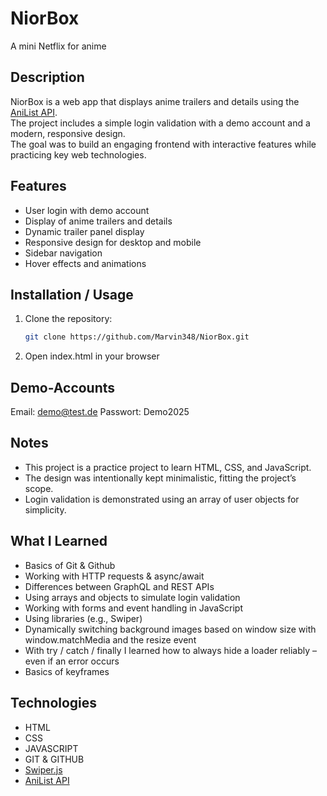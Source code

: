 # NiorBox

A mini Netflix for anime

## Description

NiorBox is a web app that displays anime trailers and details using the [AniList API](https://anilist.gitbook.io/).  
The project includes a simple login validation with a demo account and a modern, responsive design.  
The goal was to build an engaging frontend with interactive features while practicing key web technologies.

## Features

- User login with demo account
- Display of anime trailers and details
- Dynamic trailer panel display
- Responsive design for desktop and mobile
- Sidebar navigation
- Hover effects and animations

## Installation / Usage

1. Clone the repository:

   ```bash
   git clone https://github.com/Marvin348/NiorBox.git

   ```

2. Open index.html in your browser

## Demo-Accounts

Email: demo@test.de
Passwort: Demo2025

## Notes

- This project is a practice project to learn HTML, CSS, and JavaScript.
- The design was intentionally kept minimalistic, fitting the project’s scope.
- Login validation is demonstrated using an array of user objects for simplicity.

## What I Learned

- Basics of Git & Github
- Working with HTTP requests & async/await
- Differences between GraphQL and REST APIs
- Using arrays and objects to simulate login validation
- Working with forms and event handling in JavaScript
- Using libraries (e.g., Swiper)
- Dynamically switching background images based on window size with window.matchMedia and the resize event
- With try / catch / finally I learned how to always hide a loader reliably – even if an error occurs
- Basics of keyframes

## Technologies

- HTML
- CSS
- JAVASCRIPT
- GIT & GITHUB
- [Swiper.js](https://swiperjs.com/)
- [AniList API](https://anilist.gitbook.io/)
